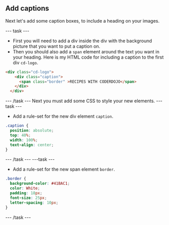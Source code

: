 ## Add captions

Next let's add some caption boxes, to include a heading on your images.

--- task ---
+ First you will need to add a div inside the div with the background picture that you want to put a caption on. 
+ Then you should also add a ```span``` element around the text you want in your heading.
Here is my HTML code for including a caption to the first div ```cd-logo```.
```html
<div class="cd-logo">
    <div class="caption">
      <span class="border" >RECIPES WITH CODERDOJO</span>
    </div>
  </div>
```
--- /task ---
Next you must add some CSS to style your new elements.
--- task ---
+ Add a rule-set for the new div element ```caption```.
```css
.caption {
  position: absolute;
  top: 40%;
  width: 100%;
  text-align: center;
}
```
--- /task ---
---task ---
+ Add a rule-set for the new span element ```border```.
```css
.border {
  background-color: #41BAC1;
  color: White;
  padding: 18px;
  font-size: 25px;
  letter-spacing: 10px;
}
```
--- /task ---